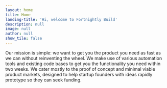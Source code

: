 ```yaml
---
layout: home
title: Home
landing-title: 'Hi, welcome to Fortnightly Build'
description: null
image: null
author: null
show_tile: false
---
```


Our mission is simple: we want to get you the product you need as fast as we can without reinventing the wheel. We make use of various automation tools and existing code bases to get you the functionality you need within two weeks. We cater mostly to the proof of concept and minimal viable product markets, designed to help startup founders with ideas rapidly prototype so they can seek funding. 
